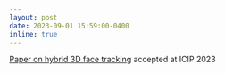 ```yaml
---
layout: post
date: 2023-09-01 15:59:00-0400
inline: true
---
```

<a href="https://www.dfki.de/fileadmin/user_upload/import/13376_Face_Tracking_cameraready.pdf"> Paper on hybrid 3D face tracking</a> accepted at ICIP 2023
